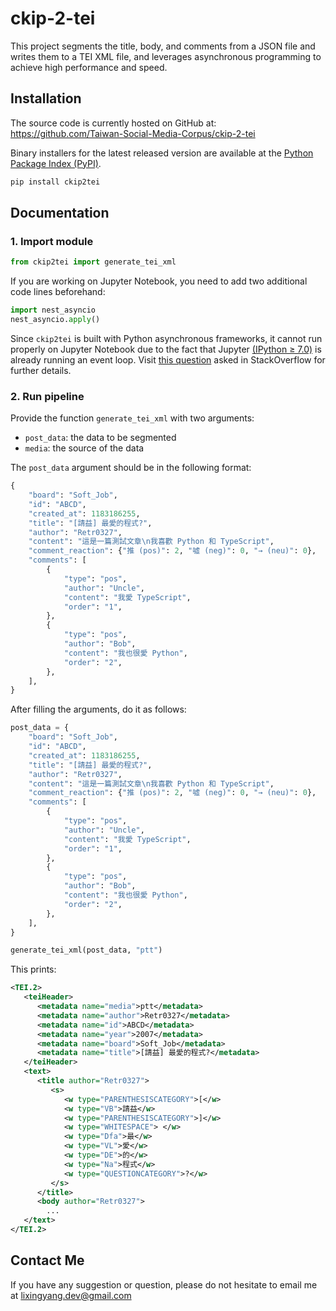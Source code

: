 # **ckip-2-tei**

This project segments the title, body, and comments from a JSON file and writes them to a TEI XML file, and
leverages asynchronous programming to achieve high performance and speed.

## Installation
The source code is currently hosted on GitHub at: https://github.com/Taiwan-Social-Media-Corpus/ckip-2-tei

Binary installers for the latest released version are available at the [Python Package Index (PyPI)](https://pypi.org/project/ckip-2-tei/).

```bash
pip install ckip2tei
```

## Documentation
### 1. Import module
```python
from ckip2tei import generate_tei_xml
```
If you are working on Jupyter Notebook, you need to add two additional code lines beforehand:

```python
import nest_asyncio
nest_asyncio.apply()
```

Since `ckip2tei` is built with Python asynchronous frameworks, it cannot run properly on Jupyter Notebook due to the fact that Jupyter [(IPython ≥ 7.0)](https://blog.jupyter.org/ipython-7-0-async-repl-a35ce050f7f7) is already running an event loop. Visit [this question](https://stackoverflow.com/questions/56154176/runtimeerror-asyncio-run-cannot-be-called-from-a-running-event-loop-in-spyd) asked in StackOverflow for further details.

### 2. Run pipeline
Provide the function `generate_tei_xml` with two arguments:

- `post_data`: the data to be segmented
- `media`: the source of the data

The `post_data` argument should be in the following format:

```python
{
    "board": "Soft_Job",
    "id": "ABCD",
    "created_at": 1183186255,
    "title": "[請益] 最愛的程式?",
    "author": "Retr0327",
    "content": "這是一篇測試文章\n我喜歡 Python 和 TypeScript",
    "comment_reaction": {"推 (pos)": 2, "噓 (neg)": 0, "→ (neu)": 0},
    "comments": [
        {
            "type": "pos",
            "author": "Uncle",
            "content": "我愛 TypeScript",
            "order": "1",
        },
        {
            "type": "pos",
            "author": "Bob",
            "content": "我也很愛 Python",
            "order": "2",
        },
    ],
}
```

After filling the arguments, do it as follows:


```python
post_data = {
    "board": "Soft_Job",
    "id": "ABCD",
    "created_at": 1183186255,
    "title": "[請益] 最愛的程式?",
    "author": "Retr0327",
    "content": "這是一篇測試文章\n我喜歡 Python 和 TypeScript",
    "comment_reaction": {"推 (pos)": 2, "噓 (neg)": 0, "→ (neu)": 0},
    "comments": [
        {
            "type": "pos",
            "author": "Uncle",
            "content": "我愛 TypeScript",
            "order": "1",
        },
        {
            "type": "pos",
            "author": "Bob",
            "content": "我也很愛 Python",
            "order": "2",
        },
    ],
}

generate_tei_xml(post_data, "ptt")
```

This prints:

```xml
<TEI.2>
   <teiHeader>
      <metadata name="media">ptt</metadata>
      <metadata name="author">Retr0327</metadata>
      <metadata name="id">ABCD</metadata>
      <metadata name="year">2007</metadata>
      <metadata name="board">Soft_Job</metadata>
      <metadata name="title">[請益] 最愛的程式?</metadata>
   </teiHeader>
   <text>
      <title author="Retr0327">
         <s>
            <w type="PARENTHESISCATEGORY">[</w>
            <w type="VB">請益</w>
            <w type="PARENTHESISCATEGORY">]</w>
            <w type="WHITESPACE"> </w>
            <w type="Dfa">最</w>
            <w type="VL">愛</w>
            <w type="DE">的</w>
            <w type="Na">程式</w>
            <w type="QUESTIONCATEGORY">?</w>
         </s>
      </title>
      <body author="Retr0327">
        ...
   </text>
</TEI.2>
```


## Contact Me
If you have any suggestion or question, please do not hesitate to email me at lixingyang.dev@gmail.com
